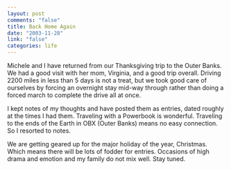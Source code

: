 ```yaml
--- 
layout: post
comments: "false"
title: Back Home Again
date: "2003-11-28"
link: "false"
categories: life
---
```

Michele and I have returned from our Thanksgiving trip to the Outer Banks. We had a good visit with her mom, Virginia, and a good trip overall. Driving 2200 miles in less than 5 days is not a treat, but we took good care of ourselves by forcing an overnight stay mid-way through rather than doing a forced march to complete the drive all at once.

I kept notes of my thoughts and have posted them as entries, dated roughly at the times I had them. Traveling with a Powerbook is wonderful. Traveling to the ends of the Earth in OBX (Outer Banks) means no easy connection. So I resorted to notes.

We are getting geared up for the major holiday of the year, Christmas. Which means there will be lots of fodder for entries. Occasions of high drama and emotion and my family do not mix well. Stay tuned.
